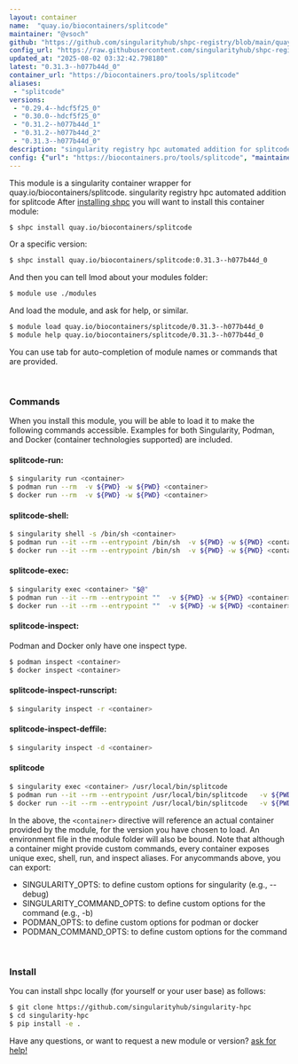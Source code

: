 ```yaml
---
layout: container
name:  "quay.io/biocontainers/splitcode"
maintainer: "@vsoch"
github: "https://github.com/singularityhub/shpc-registry/blob/main/quay.io/biocontainers/splitcode/container.yaml"
config_url: "https://raw.githubusercontent.com/singularityhub/shpc-registry/main/quay.io/biocontainers/splitcode/container.yaml"
updated_at: "2025-08-02 03:32:42.798180"
latest: "0.31.3--h077b44d_0"
container_url: "https://biocontainers.pro/tools/splitcode"
aliases:
 - "splitcode"
versions:
 - "0.29.4--hdcf5f25_0"
 - "0.30.0--hdcf5f25_0"
 - "0.31.2--h077b44d_1"
 - "0.31.2--h077b44d_2"
 - "0.31.3--h077b44d_0"
description: "singularity registry hpc automated addition for splitcode"
config: {"url": "https://biocontainers.pro/tools/splitcode", "maintainer": "@vsoch", "description": "singularity registry hpc automated addition for splitcode", "latest": {"0.31.3--h077b44d_0": "sha256:a06d8f44337c3da80c30e5f93c06e9bc1564df466c72f2ebf618e70d9b47eb48"}, "tags": {"0.29.4--hdcf5f25_0": "sha256:d6deb640e186cc466b2a0e7cc0a03c55794cedcd1c5fc70e61c89cf52883a37b", "0.30.0--hdcf5f25_0": "sha256:0612da997efbfd2e7a38933825a7256437667bb702b6fc41f736952d7ffdb7e1", "0.31.2--h077b44d_1": "sha256:597ed4f936de2766cbcd5f2b8335f96a6b1eec74d5f0b0017887be8990c4bf17", "0.31.2--h077b44d_2": "sha256:d56f61565cac70d44a9af38ba755532b6f1788f172ebd2144ab9a57e0f2f6b08", "0.31.3--h077b44d_0": "sha256:a06d8f44337c3da80c30e5f93c06e9bc1564df466c72f2ebf618e70d9b47eb48"}, "docker": "quay.io/biocontainers/splitcode", "aliases": {"splitcode": "/usr/local/bin/splitcode"}}
---
```


This module is a singularity container wrapper for quay.io/biocontainers/splitcode.
singularity registry hpc automated addition for splitcode
After [installing shpc](#install) you will want to install this container module:


```bash
$ shpc install quay.io/biocontainers/splitcode
```

Or a specific version:

```bash
$ shpc install quay.io/biocontainers/splitcode:0.31.3--h077b44d_0
```

And then you can tell lmod about your modules folder:

```bash
$ module use ./modules
```

And load the module, and ask for help, or similar.

```bash
$ module load quay.io/biocontainers/splitcode/0.31.3--h077b44d_0
$ module help quay.io/biocontainers/splitcode/0.31.3--h077b44d_0
```

You can use tab for auto-completion of module names or commands that are provided.

<br>

### Commands

When you install this module, you will be able to load it to make the following commands accessible.
Examples for both Singularity, Podman, and Docker (container technologies supported) are included.

#### splitcode-run:

```bash
$ singularity run <container>
$ podman run --rm  -v ${PWD} -w ${PWD} <container>
$ docker run --rm  -v ${PWD} -w ${PWD} <container>
```

#### splitcode-shell:

```bash
$ singularity shell -s /bin/sh <container>
$ podman run --it --rm --entrypoint /bin/sh  -v ${PWD} -w ${PWD} <container>
$ docker run --it --rm --entrypoint /bin/sh  -v ${PWD} -w ${PWD} <container>
```

#### splitcode-exec:

```bash
$ singularity exec <container> "$@"
$ podman run --it --rm --entrypoint ""  -v ${PWD} -w ${PWD} <container> "$@"
$ docker run --it --rm --entrypoint ""  -v ${PWD} -w ${PWD} <container> "$@"
```

#### splitcode-inspect:

Podman and Docker only have one inspect type.

```bash
$ podman inspect <container>
$ docker inspect <container>
```

#### splitcode-inspect-runscript:

```bash
$ singularity inspect -r <container>
```

#### splitcode-inspect-deffile:

```bash
$ singularity inspect -d <container>
```


#### splitcode

```bash
$ singularity exec <container> /usr/local/bin/splitcode
$ podman run --it --rm --entrypoint /usr/local/bin/splitcode   -v ${PWD} -w ${PWD} <container> -c " $@"
$ docker run --it --rm --entrypoint /usr/local/bin/splitcode   -v ${PWD} -w ${PWD} <container> -c " $@"
```



In the above, the `<container>` directive will reference an actual container provided
by the module, for the version you have chosen to load. An environment file in the
module folder will also be bound. Note that although a container
might provide custom commands, every container exposes unique exec, shell, run, and
inspect aliases. For anycommands above, you can export:

 - SINGULARITY_OPTS: to define custom options for singularity (e.g., --debug)
 - SINGULARITY_COMMAND_OPTS: to define custom options for the command (e.g., -b)
 - PODMAN_OPTS: to define custom options for podman or docker
 - PODMAN_COMMAND_OPTS: to define custom options for the command

<br>

### Install

You can install shpc locally (for yourself or your user base) as follows:

```bash
$ git clone https://github.com/singularityhub/singularity-hpc
$ cd singularity-hpc
$ pip install -e .
```

Have any questions, or want to request a new module or version? [ask for help!](https://github.com/singularityhub/singularity-hpc/issues)